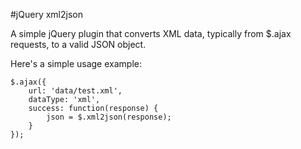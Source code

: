 #jQuery xml2json

A simple jQuery plugin that converts XML data, typically from $.ajax requests, to a valid JSON object.

Here's a simple usage example:

    $.ajax({
        url: 'data/test.xml',
        dataType: 'xml',
        success: function(response) {
            json = $.xml2json(response);
        }
    });

